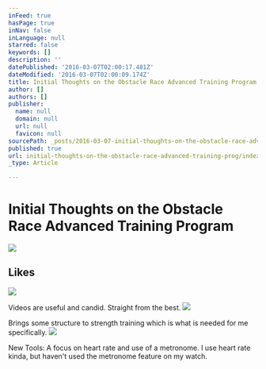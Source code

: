 ```yaml
---
inFeed: true
hasPage: true
inNav: false
inLanguage: null
starred: false
keywords: []
description: ''
datePublished: '2016-03-07T02:00:17.481Z'
dateModified: '2016-03-07T02:00:09.174Z'
title: Initial Thoughts on the Obstacle Race Advanced Training Program
author: []
authors: []
publisher:
  name: null
  domain: null
  url: null
  favicon: null
sourcePath: _posts/2016-03-07-initial-thoughts-on-the-obstacle-race-advanced-training-prog.md
published: true
url: initial-thoughts-on-the-obstacle-race-advanced-training-prog/index.html
_type: Article

---
```

# Initial Thoughts on the Obstacle Race Advanced Training Program
![](https://the-grid-user-content.s3-us-west-2.amazonaws.com/b314b29b-9e37-49e6-813b-ed2595facd22.png)

## Likes
![](https://the-grid-user-content.s3-us-west-2.amazonaws.com/db10e2f7-63a6-4068-b2b8-b9edea77f32d.png)

Videos are useful and candid. Straight from the best.
![](https://the-grid-user-content.s3-us-west-2.amazonaws.com/a58de62a-7f14-4f9b-8f3a-83a8eb9a739d.png)

Brings some structure to strength training which is what is needed for me specifically.
![](https://the-grid-user-content.s3-us-west-2.amazonaws.com/f1b7f3a4-d75d-4904-b74b-3d14c69ae3ca.png)

New Tools: A focus on heart rate and use of a metronome. I use heart rate kinda, but haven't used the metronome feature on my watch.